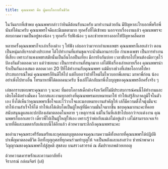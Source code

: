 ```yaml
---
title: คุณนพพร คือ ผู้มอบโอกาสในชีวิต
---
```



ในวันแรกที่เข้าพบ คุณนพพรกล่าวว่ายินดีต้อนรับนะครับ มาทำงานด้วยกัน มีปัญหาอะไรบอกพี่หรือพี่นันท์ได้นะครับ คุณนพพรใจดีและมีเมตตามาก ทุกครั้งที่ได้เข้าพบ นอกจากเรื่องงานแล้ว คุณนพพรจะสอบถามความเป็นอยู่ของน้อง ๆ ทุกครั้ง รับฟังน้อง ๆ และช่วยหาทางออกให้ปัญหาคลี่คลาย

หลายครั้งคุณนพพรก็จะเล่าเรื่องต่าง ๆ ให้ฟัง เล่บอกว่ามาจากกำแพงเพชร คุณนพพรก็เลยเล่าว่า ตอนเป็นหนุ่มกลับจากต่างประเทศ ได้ไปทำงานที่แท่นขุดเจาะน้ำมันลานกระบือ กำแพงเพชร เป็นการทำงานที่เสี่ยง เพราะกำแพงเพชรสมัยนั้นเป็นถิ่นไกลปืนเที่ยง มีการยิงกันบ่อย เวลาขับรถไปไหนต้องมีอาวุธไว้ป้องกันตัวตลอดเวลา แต่ว่าชอบนะ เป็นการทำงานที่สนุกมาก เล่ได้ฟังเรื่องเล่าหลายเรื่อง คุณนพพรน่ารักเป็นกันเองเสมอ  ตลอดเวลา 20 ปีที่ได้ทำงานกับคุณนพพร แม้มีบางช่วงที่เล่ขอโอกาสไปหาประสบการณ์ใหม่ คุณนพพรก็ยินดีให้ไป แต่ก็บอกว่าถ้าที่ใหม่ไม่ไหวบอกพี่เลยนะ มาหาพี่ก่อน น้องอย่าเพิ่งไปทางอื่น โทรมาหาพี่ได้ตลอดนะครับ ซึ่งเล่ก็ได้กลับมาพึ่งใบบุญของคุณนพพรอีกครั้งจริง ๆ

เล่ขอกราบขอบพระคุณมาก ๆ นะคะ ที่มอบโอกาสเด็กต่างจังหวัดที่ไม่มีประสบการณ์คนนี้ได้ทำงานและเติบโตได้อย่างมั่นคง โอกาสและงานทุกอย่างที่คุณนพพรมอบหมายมาให้ ทำให้เล่รู้สึกภาคภูมิใจในตัวเอง ยิ่งได้เห็นว่าคุณนพพรเชื่อใจและไว้วางใจและมอบหมายงานสำคัญให้ เล่ก็มีความตั้งใจมุ่งมั่นจะทำให้งานสำเร็จให้ได้ ทำให้เล่ได้เติบโตเป็นผู้ใหญ่ที่มีความมั่นใจมากขึ้น ขอบคุณมากนะคะที่คอยสนับสนุนดูแลและปกป้องเล่มาตลอดในหลาย ๆ เหตุการณ์ แม้ในวันที่เล่เข้าไปบอกว่าจะแต่งงาน คุณนพพรก็บอกเลยว่า เดี๋ยวพี่ไปเป็นผู้ใหญ่ให้เอง เพราะรู้ว่าพ่อกับแม่เล่ไม่อยู่แล้ว เล่ไม่สามารถเจอเจ้านายที่ดีและเมตตากับเล่แบบนี้ได้อีกแล้ว ด้วยความระลึกถึงคุณนพพรนะคะ

ขออำนาจคุณพระศรีรัตนตรัยและกุศลผลบุญตลอดจนคุณงามความดีทั้งหลายที่คุณนพพรได้ปฎิบัติบำเพ็ญมาตลอดชีวิต อีกทั้งบุญกุศลที่ทุกคนร่วมทำบุญให้ จงเป็นพลังและแสงสว่าง ช่วยนำพาดวงวิญญาณของคุณนพพรไปสู่สุคติ สุขสงบ บนสรวงสวรรค์ ณ สัมปรายภพด้วยเทอญ

ด้วยความเคารพรักและความอาลัยยิ่ง  
จิราภรณ์ กล่อมจิตร์ (เล่)

